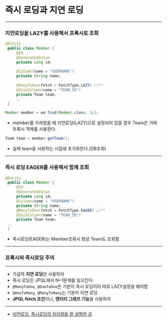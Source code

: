 # 즉시 로딩과 지연 로딩
***

### 지연로딩을 LAZY를 사용해서 프록시로 조회

```java
@Entity
 public class Member {
     @Id
     @GeneratedValue
     private Long id;
     
     @Column(name = "USERNAME")
     private String name;
     
     @ManyToOne(fetch = FetchType.LAZY) //**
     @JoinColumn(name = "TEAM_ID")
     private Team team;
     ..
 }
```
```java
Member member = em.find(Member.class, 1L);
```
* member를 가져왔을 때 지연로딩(LAZY)으로 설정되어 있을 경우 Team은 가짜 프록시 객체를 사용한다. 
```java
Team team = member.getTeam();
```
* 실제 team을 사용하는 시점에 초기화한다.(DB조회)

***
### 즉시 로딩 EAGER를 사용해서 함께 조회
```java
@Entity
 public class Member {
     @Id
     @GeneratedValue
     private Long id;
     @Column(name = "USERNAME")
     private String name;
     @ManyToOne(fetch = FetchType.EAGER) //**
     @JoinColumn(name = "TEAM_ID")
     private Team team;
 ..
 }
```
* 즉시로딩(EAGER)는 Member조회시 항상 Team도 조회함
***
### 프록시와 즉시로딩 주의
***
* 가급적 **지연 로딩**만 사용하자
* 즉시 로딩은 JPQL에서 N+1문제를 일으킨다.
* `@ManyToOne`, `@OneToOne`은 기본이 즉시 로딩이라 따로 LAZY설정을 해야함
* `@OneToMany`, `@ManyToMany`는 기본이 지연 로딩
* **JPQL fetch 조인**이나, **엔티티 그래프 기능**을 사용하자
---
* [지연로딩, 즉시로딩의 차이점을 잘 설명한 글](https://www.inflearn.com/questions/39516/fetch-%EC%A1%B0%EC%9D%B8-%EC%97%94%ED%8B%B0%ED%8B%B0-%EA%B7%B8%EB%9E%98%ED%94%84-%EC%A7%88%EB%AC%B8%EC%9E%85%EB%8B%88%EB%8B%A4)
